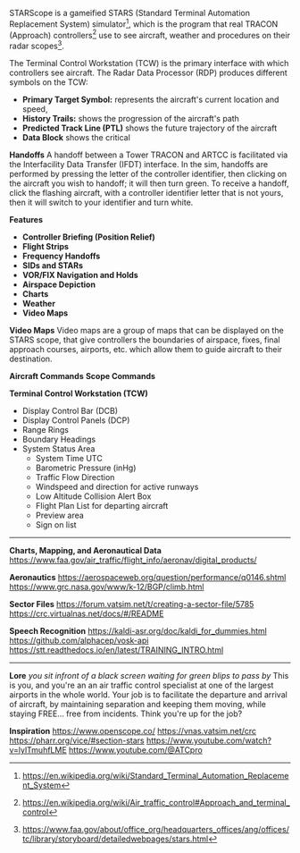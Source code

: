 STARScope is a gameified STARS (Standard Terminal Automation Replacement System) simulator[^stars], which is the program that real TRACON (Approach) controllers[^tracon] use to see aircraft, weather and procedures on their radar scopes[^stars_faa].

The Terminal Control Workstation (TCW) is the primary interface with which controllers see aircraft. The Radar Data Processor (RDP) produces different symbols on the TCW:
- **Primary Target Symbol:** represents the aircraft's current location and speed, 
- **History Trails:** shows the progression of the aircraft's path
- **Predicted Track Line (PTL)** shows the future trajectory of the aircraft
- **Data Block** shows the critical 

<!-- Beacon Target Symbol: tells information about current aircraft, such as flight information (idk what that means) -->

**Handoffs**
A handoff between a Tower TRACON and ARTCC is facilitated via the Interfacility Data Transfer (IFDT) interface.
In the sim, handoffs are performed by pressing the letter of the controller identifier, then clicking on the aircraft you wish to handoff; it will then turn green.
To receive a handoff, click the flashing aircraft, with a controller identifier letter that is not yours, then it will switch to your identifier and turn white.

**Features**
- **Controller Briefing (Position Relief)**
- **Flight Strips**
- **Frequency Handoffs**
- **SIDs and STARs**
- **VOR/FIX Navigation and Holds**
- **Airspace Depiction**
- **Charts**
- **Weather**
- **Video Maps**

**Video Maps**
Video maps are a group of maps that can be displayed on the STARS scope, that give controllers the boundaries of airspace, fixes, final approach courses, airports, etc. which allow them to guide aircraft to their destination.
[^video_map]: https://www.reddit.com/r/ATC/comments/n03k8i

**Aircraft Commands**
**Scope Commands**

**Terminal Control Workstation (TCW)**
- Display Control Bar (DCB)
- Display Control Panels (DCP)
- Range Rings
- Boundary Headings
- System Status Area
  - System Time UTC
  - Barometric Pressure (inHg)
  - Traffic Flow Direction
  - Windspeed and direction for active runways
  - Low Altitude Collision Alert Box
  - Flight Plan List for departing aircraft
  - Preview area
  - Sign on list


---

**Charts, Mapping, and Aeronautical Data**
https://www.faa.gov/air_traffic/flight_info/aeronav/digital_products/

**Aeronautics**
https://aerospaceweb.org/question/performance/q0146.shtml
https://www.grc.nasa.gov/www/k-12/BGP/climb.html

**Sector Files**
https://forum.vatsim.net/t/creating-a-sector-file/5785
https://crc.virtualnas.net/docs/#/README
<!-- https://www.euroscope.hu/wp/download-sectorfiles/ -->

**Speech Recognition**
https://kaldi-asr.org/doc/kaldi_for_dummies.html
https://github.com/alphacep/vosk-api
https://stt.readthedocs.io/en/latest/TRAINING_INTRO.html

---

**Lore**
*you sit infront of a black screen waiting for green blips to pass by*
This is you, and you're an an air traffic control specialist at one of the largest airports in the whole world. Your job is to facilitate the departure and arrival of aircraft, by maintaining separation and keeping them moving, while staying FREE... free from incidents. Think you're up for the job?

**Inspiration**
https://www.openscope.co/
https://vnas.vatsim.net/crc
https://pharr.org/vice/#section-stars
https://www.youtube.com/watch?v=lylTmuhfLME
https://www.youtube.com/@ATCpro



[^stars]: https://en.wikipedia.org/wiki/Standard_Terminal_Automation_Replacement_System
[^tracon]: https://en.wikipedia.org/wiki/Air_traffic_control#Approach_and_terminal_control
[^stars_faa]: https://www.faa.gov/about/office_org/headquarters_offices/ang/offices/tc/library/storyboard/detailedwebpages/stars.html
[^datablock_colors]: https://www.researchgate.net/figure/STARS-Datablock-Format_fig1_235057250
[^datablock_format]: https://www.aircraftspruce.ca/catalog/pdf/ADS-B%20Guide_JFerrera.pdf]
[^datablock_lines]: https://www.researchgate.net/figure/Four-data-block-types-Each-data-block-varied-in-the-number-of-lines-on-the-base-layer_fig2_237445953
[^handoff]: https://www.faa.gov/air_traffic/publications/atpubs/atc_html/chap5_section_4.html